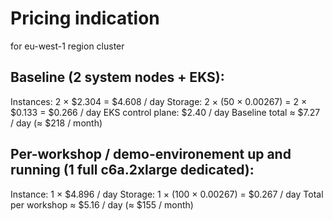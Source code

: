 # Pricing indication


for eu-west-1 region cluster
## Baseline (2 system nodes + EKS):
Instances: 2 × $2.304 = $4.608 / day
Storage: 2 × (50 × 0.00267) = 2 × $0.133 = $0.266 / day
EKS control plane: $2.40 / day
Baseline total ≈ $7.27 / day (≈ $218 / month)


## Per-workshop / demo-environement up and running (1 full c6a.2xlarge dedicated):
Instance: 1 × $4.896 / day
Storage: 1 × (100 × 0.00267) = $0.267 / day
Total per workshop ≈ $5.16 / day (≈ $155 / month)